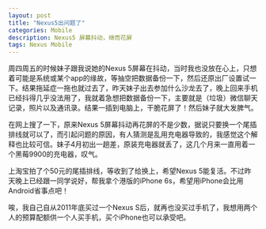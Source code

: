 ```yaml
---
layout: post
title: "Nexus5出问题了"
categories: Mobile
description: Nexus5 屏幕抖动，继而花屏
tags: Nexus Mobile
---
```

周四周五的时候妹子跟我说她的Nexus 5屏幕在抖动，当时我也没放在心上，只想着可能是系统或某个app的缘故，等抽空把数据备份一下，然后还原出厂设置试一下。结果拖延症一拖也就过去了，昨天妹子出去参加什么沙龙去了，晚上回来手机已经抖得几乎没法用了，我就着急想把数据备份一下，主要就是（垃圾）微信聊天记录，照片以及通讯录。结果一插到电脑上，干脆花屏了！然后妹子就大发脾气。

在网上搜了一下，原来Nexus 5屏幕抖动再花屏的不是少数，据说只要换一个尾插排线就可以了，而引起问题的原因，有人猜测是乱用充电器导致的，我感觉这个解释也比较可信。妹子4月初出一趟差，原装充电器就丢了，这几个月来一直用着一个黑莓9900的充电器，叹气。

上淘宝拍了个50元的尾插排线，等收到了给换上，希望Nexus 5能复活。不过昨天晚上已经跟一同学说好，帮我拿个港版的iPhone 6s，希望用iPhone会比用Android省事点吧！

唉，我自己自从2011年底买过一个Nexus S后，就再也没买过手机了，我想用两个人的预算配额供一个人买手机，买个iPhone也可以承受吧。
